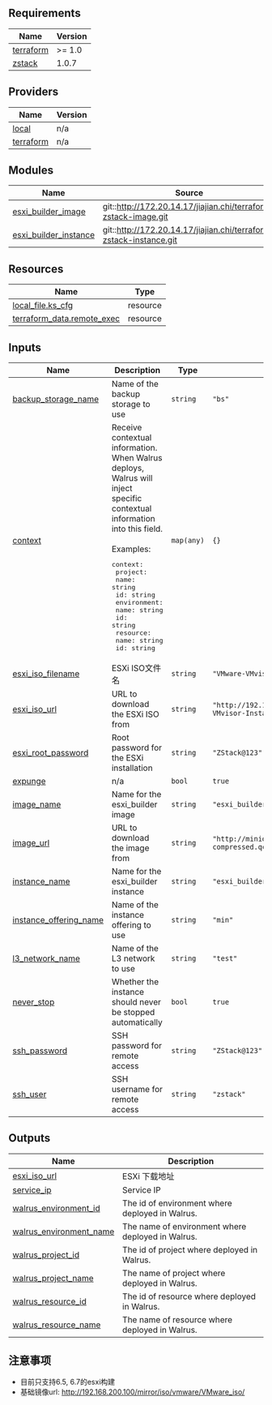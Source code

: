 <!-- BEGIN_TF_DOCS -->
## Requirements

| Name | Version |
|------|---------|
| <a name="requirement_terraform"></a> [terraform](#requirement\_terraform) | >= 1.0 |
| <a name="requirement_zstack"></a> [zstack](#requirement\_zstack) | 1.0.7 |

## Providers

| Name | Version |
|------|---------|
| <a name="provider_local"></a> [local](#provider\_local) | n/a |
| <a name="provider_terraform"></a> [terraform](#provider\_terraform) | n/a |

## Modules

| Name | Source | Version |
|------|--------|---------|
| <a name="module_esxi_builder_image"></a> [esxi\_builder\_image](#module\_esxi\_builder\_image) | git::http://172.20.14.17/jiajian.chi/terraform-zstack-image.git | v1.1.1 |
| <a name="module_esxi_builder_instance"></a> [esxi\_builder\_instance](#module\_esxi\_builder\_instance) | git::http://172.20.14.17/jiajian.chi/terraform-zstack-instance.git | v1.1.1 |

## Resources

| Name | Type |
|------|------|
| [local_file.ks_cfg](https://registry.terraform.io/providers/hashicorp/local/latest/docs/resources/file) | resource |
| [terraform_data.remote_exec](https://registry.terraform.io/providers/hashicorp/terraform/latest/docs/resources/data) | resource |

## Inputs

| Name | Description | Type | Default | Required |
|------|-------------|------|---------|:--------:|
| <a name="input_backup_storage_name"></a> [backup\_storage\_name](#input\_backup\_storage\_name) | Name of the backup storage to use | `string` | `"bs"` | no |
| <a name="input_context"></a> [context](#input\_context) | Receive contextual information. When Walrus deploys, Walrus will inject specific contextual information into this field.<br/><br/>Examples:<pre>context:<br/>  project:<br/>    name: string<br/>    id: string<br/>  environment:<br/>    name: string<br/>    id: string<br/>  resource:<br/>    name: string<br/>    id: string</pre> | `map(any)` | `{}` | no |
| <a name="input_esxi_iso_filename"></a> [esxi\_iso\_filename](#input\_esxi\_iso\_filename) | ESXi ISO文件名 | `string` | `"VMware-VMvisor-Installer-6.5.0.update01-5969303.x86_64.iso"` | no |
| <a name="input_esxi_iso_url"></a> [esxi\_iso\_url](#input\_esxi\_iso\_url) | URL to download the ESXi ISO from | `string` | `"http://192.168.200.100/mirror/iso/vmware/VMware_iso/VMware-VMvisor-Installer-6.5.0.update01-5969303.x86_64.iso"` | no |
| <a name="input_esxi_root_password"></a> [esxi\_root\_password](#input\_esxi\_root\_password) | Root password for the ESXi installation | `string` | `"ZStack@123"` | no |
| <a name="input_expunge"></a> [expunge](#input\_expunge) | n/a | `bool` | `true` | no |
| <a name="input_image_name"></a> [image\_name](#input\_image\_name) | Name for the esxi\_builder image | `string` | `"esxi_builder_by_terraform"` | no |
| <a name="input_image_url"></a> [image\_url](#input\_image\_url) | URL to download the image from | `string` | `"http://minio.zstack.io:9000/packer/redis-by-packer-image-compressed.qcow2"` | no |
| <a name="input_instance_name"></a> [instance\_name](#input\_instance\_name) | Name for the esxi\_builder instance | `string` | `"esxi_builder"` | no |
| <a name="input_instance_offering_name"></a> [instance\_offering\_name](#input\_instance\_offering\_name) | Name of the instance offering to use | `string` | `"min"` | no |
| <a name="input_l3_network_name"></a> [l3\_network\_name](#input\_l3\_network\_name) | Name of the L3 network to use | `string` | `"test"` | no |
| <a name="input_never_stop"></a> [never\_stop](#input\_never\_stop) | Whether the instance should never be stopped automatically | `bool` | `true` | no |
| <a name="input_ssh_password"></a> [ssh\_password](#input\_ssh\_password) | SSH password for remote access | `string` | `"ZStack@123"` | no |
| <a name="input_ssh_user"></a> [ssh\_user](#input\_ssh\_user) | SSH username for remote access | `string` | `"zstack"` | no |

## Outputs

| Name | Description |
|------|-------------|
| <a name="output_esxi_iso_url"></a> [esxi\_iso\_url](#output\_esxi\_iso\_url) | ESXi  下载地址 |
| <a name="output_service_ip"></a> [service\_ip](#output\_service\_ip) | Service IP |
| <a name="output_walrus_environment_id"></a> [walrus\_environment\_id](#output\_walrus\_environment\_id) | The id of environment where deployed in Walrus. |
| <a name="output_walrus_environment_name"></a> [walrus\_environment\_name](#output\_walrus\_environment\_name) | The name of environment where deployed in Walrus. |
| <a name="output_walrus_project_id"></a> [walrus\_project\_id](#output\_walrus\_project\_id) | The id of project where deployed in Walrus. |
| <a name="output_walrus_project_name"></a> [walrus\_project\_name](#output\_walrus\_project\_name) | The name of project where deployed in Walrus. |
| <a name="output_walrus_resource_id"></a> [walrus\_resource\_id](#output\_walrus\_resource\_id) | The id of resource where deployed in Walrus. |
| <a name="output_walrus_resource_name"></a> [walrus\_resource\_name](#output\_walrus\_resource\_name) | The name of resource where deployed in Walrus. |
<!-- END_TF_DOCS -->

## 注意事项
- 目前只支持6.5, 6.7的esxi构建
- 基础镜像url: http://192.168.200.100/mirror/iso/vmware/VMware_iso/ 